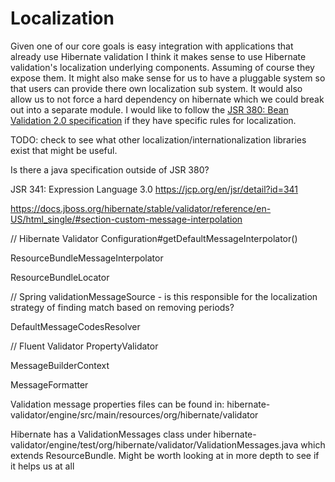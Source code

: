 # Localization

Given one of our core goals is easy integration with applications that already use Hibernate validation I think it makes sense to use Hibernate validation's localization underlying components. 
Assuming of course they expose them. 
It might also make sense for us to have a pluggable system so that users can provide there own localization sub system.
It would also allow us to not force a hard dependency on hibernate which we could break out into a separate module. 
I would like to follow the [JSR 380: Bean Validation 2.0 specification](https://beanvalidation.org/2.0/) if they have specific rules for localization.

TODO: check to see what other localization/internationalization libraries exist that might be useful.

Is there a java specification outside of JSR 380? 

JSR 341: Expression Language 3.0 https://jcp.org/en/jsr/detail?id=341



https://docs.jboss.org/hibernate/stable/validator/reference/en-US/html_single/#section-custom-message-interpolation

// Hibernate Validator
Configuration#getDefaultMessageInterpolator()

ResourceBundleMessageInterpolator

ResourceBundleLocator

// Spring
validationMessageSource - is this responsible for the localization strategy of finding match based on removing periods?

DefaultMessageCodesResolver



// Fluent Validator
PropertyValidator

MessageBuilderContext

MessageFormatter


Validation message properties files can be found in: hibernate-validator/engine/src/main/resources/org/hibernate/validator

Hibernate has a ValidationMessages class under hibernate-validator/engine/test/org/hibernate/validator/ValidationMessages.java 
which extends ResourceBundle. Might be worth looking at in more depth to see if it helps us at all
